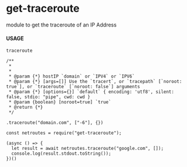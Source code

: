# get-traceroute
module to get the traceroute of an IP Address

#### USAGE

`traceroute`

```
/**
 *
 *
 * @param {*} hostIP `domain` or `IPV4` or `IPV6`
 * @param {*} [args=[]] Use the `tracert`, or `tracepath` [`noroot: true`], or `traceroute` [`noroot: false`] arguments
 * @param {*} [options={}] `default` { encoding: 'utf8', silent: false, stdio: "pipe", cwd: cwd }
 * @param {boolean} [noroot=true] `true`
 * @return {*} 
 */
 ```


`.traceroute("domain.com", ["-6"], {})`


```
const netroutes = require("get-traceroute");

(async () => {
  let result = await netroutes.traceroute("google.com", []);
  console.log(result.stdout.toString());
})()
```